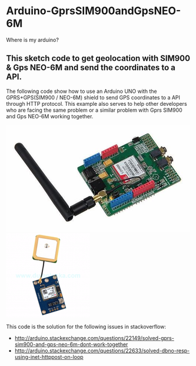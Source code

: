 # Arduino-GprsSIM900andGpsNEO-6M
Where is my arduino?

This sketch code to get geolocation with SIM900 & Gps NEO-6M and send the coordinates to a API.
---------------
The following code show how to use an Arduino UNO with the GPRS+GPS(SIM900 / NEO-6M) shield to send GPS coordinates to a API through HTTP protocol. 
This example also serves to help other developers who are facing the same problem or a similar problem with Gprs SIM900 and Gps NEO-6M working together.

![](https://github.com/robsonfagundes/Arduino-GprsSIM900andGpsNEO-6M/blob/master/images/SIM900.jpg "Gprs SIM900")
![](https://github.com/robsonfagundes/Arduino-GprsSIM900andGpsNEO-6M/blob/master/images/NEO-6M.png "Gps NEO-6M")

This code is the solution for the following issues in stackoverflow:
- http://arduino.stackexchange.com/questions/22149/solved-gprs-sim900-and-gps-neo-6m-dont-work-together
- http://arduino.stackexchange.com/questions/22633/solved-dbno-resp-using-inet-httppost-on-loop
